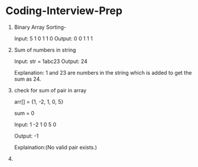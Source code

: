 # Coding-Interview-Prep

1. Binary Array Sorting-

    Input: 
            5
            1 0 1 1 0
    Output:
            0 0 1 1 1
            
2.  Sum of numbers in string

    Input:
         str = 1abc23
    Output: 24
    
    Explanation: 1 and 23 are numbers in the string which is added to get the sum as 24.

3. check for sum of pair in array

   arr[] = {1, -2, 1, 0, 5}
   
   sum = 0
   
   Input: 1 -2 1 0 5
          0
          
   Output: -1
   
   Explaination:(No valid pair exists.)

4.
